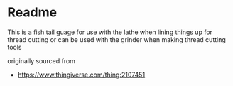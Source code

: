 # Readme

This is a fish tail guage for use with the lathe when lining things up for thread cutting
or can be used with the grinder when making thread cutting tools

originally sourced from

  * https://www.thingiverse.com/thing:2107451
